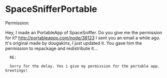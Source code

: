 SpaceSnifferPortable
====================

Permission:

Hey, I made an PortableApp of SpaceSniffer. Do you give me the permission for it?
http://portableapps.com/node/38123 I sent you an email a while ago. 
It's original made by dougakins, I just updated it. You gave him the permission to repackage and redistribute it...

      RE:

      Sorry for the delay. Yes i give my permission for the portable app. Greetings!
